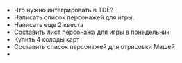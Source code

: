 - Что нужно интегрировать в TDE?
- Написать список персонажей для игры.
- Написать еще 2 квеста
- Составить лист персонажа для игры в понедельник
- Купить 4 колоды карт
- Составить список персонажей для отрисовки Машей
- 